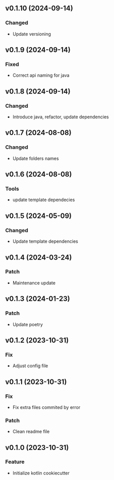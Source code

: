 ## v0.1.10 (2024-09-14)

### Changed

- Update versioning

## v0.1.9 (2024-09-14)

### Fixed

- Correct api naming for java

## v0.1.8 (2024-09-14)

### Changed

- Introduce java, refactor, update dependencies

## v0.1.7 (2024-08-08)

### Changed

- Update folders names

## v0.1.6 (2024-08-08)

### Tools

- update template dependecies

## v0.1.5 (2024-05-09)

### Changed

- Update template dependencies

## v0.1.4 (2024-03-24)

### Patch

- Maintenance update

## v0.1.3 (2024-01-23)

### Patch

- Update poetry

## v0.1.2 (2023-10-31)

### Fix

- Adjust config file

## v0.1.1 (2023-10-31)

### Fix

- Fix extra files commited by error

### Patch

- Clean readme file

## v0.1.0 (2023-10-31)

### Feature

- Initialize kotlin cookiecutter
